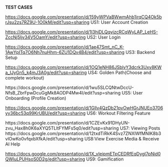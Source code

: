 **TEST CASES** 
<ab>

https://docs.google.com/presentation/d/159yWPVaBWwmAhb1irqCQ4Ok5brJsu2zs7RZ9U-1O0kM/edit?usp=sharing US1: User Account Creation
<ab>

https://docs.google.com/presentation/d/1I3hiDLQqyizcRCqWyLAP_LeHS-ZccNj5ljv34V5OamY/edit?usp=sharing US2: User Login
<ab> 

https://docs.google.com/presentation/d/1ae47Smt_nC_K-1AwYpITq7O6Nh7nuHhm-6ZU1DQv4B4/edit?usp=sharing US3: Backend Setup 
<ab>

https://docs.google.com/presentation/d/1OQ1eNH86JSblvY3dcrk3Uxy8KWa_IJyGn5_k4mJ3A0g/edit?usp=sharing US4: Golden Path(Choose and complete workout)
 <ab>

<ab>
https://docs.google.com/presentation/d/1wu5SLCQNtwDccU-NfsB_ZbrFpwDcuGgMk8AODP4Mw4I/edit?usp=sharing US5: User Onboarding (Profile Creation)

<ab>

https://docs.google.com/presentation/d/1Gllv4QzDb21pvOwHGrJNUEo3706yy36bc53q99KrUBU/edit?usp=sharing US6: Workout Filtering Feature

<ab> 
https://docs.google.com/presentation/d/1CZEvKx91DHyUN-zvu_Hax8h0K6aXYQ5TLltFYMFs5q0/edit?usp=sharing US7: Viewing Posts
 
 
</ab>
https://docs.google.com/presentation/d/12txdTiRkK4Svz7ZNXlWfMNIK8b3vlOwKo0vfqxbXfkA/edit?usp=sharing US8:View Exercise Media & Receive AI Help
<ab>

  https://docs.google.com/presentation/d/1X_vIeipmETpCEDRfEqDygI7pNid0QWluLPUHsoS0D2g/edit?usp=sharing US9: Gamification
 </ab>
